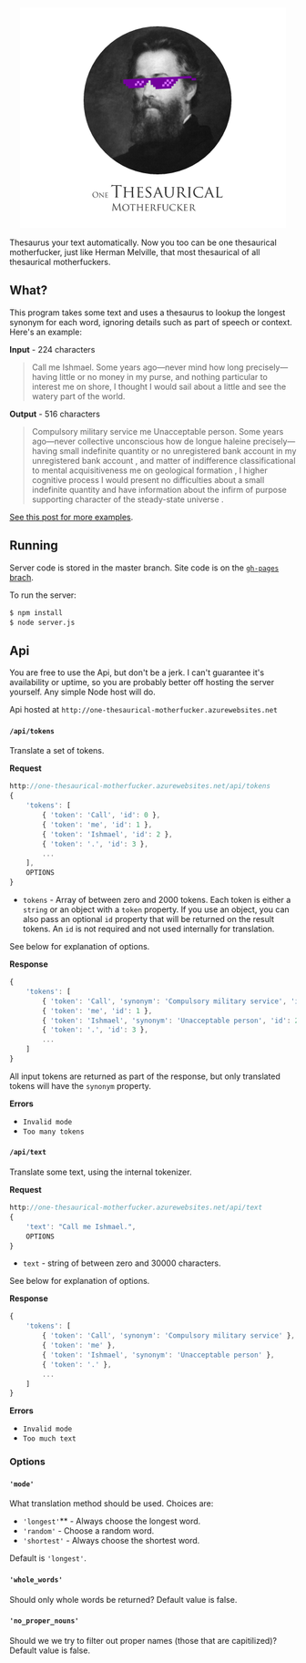 <div align="center" >
    <img src="https://raw.githubusercontent.com/mattbierner/one-thesaurical-motherfucker/master/documentation/logo.png" alt="One Thesaurical Motherfucker" />
</div>

Thesaurus your text automatically. Now you too can be one thesaurical motherfucker, just like Herman Melville, that most thesaurical of all thesaurical motherfuckers.

## What?
This program takes some text and uses a thesaurus to lookup the longest synonym for each word, ignoring details such as part of speech or context. Here's an example:

**Input** - 224 characters
> Call me Ishmael. Some years ago—never mind how long precisely—having little or no money in my purse, and nothing particular to interest me on shore, I thought I would sail about a little and see the watery part of the world.

**Output** - 516 characters
> Compulsory military service me Unacceptable person. Some years ago—never collective unconscious how de longue haleine precisely—having small indefinite quantity or no unregistered bank account in my unregistered bank account , and matter of indifference classificational to mental acquisitiveness me on geological formation , I higher cognitive process I would present no difficulties about a small indefinite quantity and have information about the infirm of purpose supporting character of the steady-state universe .

[See this post for more examples](http://blog.mattbierner.com/one-thesaurical-motherfucker/).

## Running
Server code is stored in the master branch. Site code is on the [`gh-pages` brach](https://github.com/mattbierner/one-thesaurical-motherfucker/tree/gh-pages).

To run the server:

```bash
$ npm install
$ node server.js
```

## Api
You are free to use the Api, but don't be a jerk. I can't guarantee it's availability or uptime, so you are probably better off hosting the server yourself. Any simple Node host will do.

Api hosted at `http://one-thesaurical-motherfucker.azurewebsites.net`

#### `/api/tokens`
Translate a set of tokens.

**Request**
```js
http://one-thesaurical-motherfucker.azurewebsites.net/api/tokens
{
    'tokens': [
        { 'token': 'Call', 'id': 0 },
        { 'token': 'me', 'id': 1 },
        { 'token': 'Ishmael', 'id': 2 },
        { 'token': '.', 'id': 3 },
        ...
    ],
    OPTIONS
}
```

- `tokens` - Array of between zero and 2000 tokens. Each token is either a `string` or an object with a `token` property. If you use an object, you can also pass an optional `id` property that will be returned on the result tokens. An `id` is not required and not used internally for translation.

See below for explanation of options.

**Response**
```js
{
    'tokens': [
        { 'token': 'Call', 'synonym': 'Compulsory military service', 'id': 0 },
        { 'token': 'me', 'id': 1 },
        { 'token': 'Ishmael', 'synonym': 'Unacceptable person', 'id': 2 },
        { 'token': '.', 'id': 3 },
        ...
    ]
}
```

All input tokens are returned as part of the response, but only translated tokens will have the `synonym` property.

**Errors**
- `Invalid mode`
- `Too many tokens`


#### `/api/text`
Translate some text, using the internal tokenizer. 

**Request**
```js
http://one-thesaurical-motherfucker.azurewebsites.net/api/text
{
    'text': "Call me Ishmael.",
    OPTIONS
}
```

- `text` - string of between zero and 30000 characters. 

See below for explanation of options.

**Response**
```js
{
    'tokens': [
        { 'token': 'Call', 'synonym': 'Compulsory military service' },
        { 'token': 'me' },
        { 'token': 'Ishmael', 'synonym': 'Unacceptable person' },
        { 'token': '.' },
        ...
    ]
}
```

**Errors**
- `Invalid mode`
- `Too much text`


### Options

#### `'mode'`
What translation method should be used. Choices are:

- `'longest'`** - Always choose the longest word.
- `'random'` - Choose a random word.
- `'shortest'` - Always choose the shortest word.
 
Default is `'longest'`.
 
#### `'whole_words'`
Should only whole words be returned? Default value is false.

#### `'no_proper_nouns'`
Should we we try to filter out proper names (those that are capitilized)? Default value is false.
